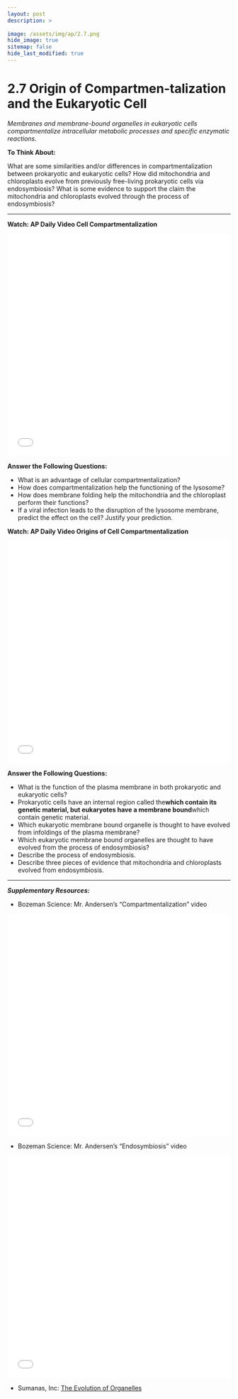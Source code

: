 ```yaml
---
layout: post
description: >
  
image: /assets/img/ap/2.7.png
hide_image: true
sitemap: false
hide_last_modified: true
---
```


# 2.7 Origin of Compartmen-talization and the Eukaryotic Cell

*Membranes and membrane-bound organelles in eukaryotic cells compartmentalize intracellular metabolic processes and specific enzymatic reactions.*

**To Think About:** 

What are some similarities and/or differences in compartmentalization between prokaryotic and eukaryotic cells?  How did mitochondria and chloroplasts evolve from previously free-living prokaryotic cells via endosymbiosis?  What is some evidence to support the claim the mitochondria and chloroplasts evolved through the process of endosymbiosis?

---

**Watch: AP Daily Video Cell Compartmentalization**

<iframe src="//player.bilibili.com/player.html?isOutside=true&aid=762646093&bvid=BV1964y1a7Xj&cid=407278319&p=21&high_quality=1&danmaku=0&autoplay=0" allowfullscreen="allowfullscreen" width="100%" height="500" scrolling="no" frameborder="0" sandbox="allow-top-navigation allow-same-origin allow-forms allow-scripts"></iframe>

**Answer the Following Questions:**

- What is an advantage of cellular compartmentalization?
- How does compartmentalization help the functioning of the lysosome?
- How does membrane folding help the mitochondria and the chloroplast perform their functions?
- If a viral infection leads to the disruption of the lysosome membrane, predict the effect on the cell?  Justify your prediction.

**Watch: AP Daily Video Origins of Cell Compartmentalization**

<iframe src="//player.bilibili.com/player.html?isOutside=true&aid=762646093&bvid=BV1964y1a7Xj&cid=407278511&p=22&high_quality=1&danmaku=0&autoplay=0" allowfullscreen="allowfullscreen" width="100%" height="500" scrolling="no" frameborder="0" sandbox="allow-top-navigation allow-same-origin allow-forms allow-scripts"></iframe>

**Answer the Following Questions:**

- What is the function of the plasma membrane in both prokaryotic and eukaryotic cells?
- Prokaryotic cells have an internal region called the<u>____________________</u>which contain its genetic material, but eukaryotes have a membrane bound<u>____________________</u>which contain genetic material.
- Which eukaryotic membrane bound organelle is thought to have evolved from infoldings of the plasma membrane?
- Which eukaryotic membrane bound organelles are thought to have evolved from the process of endosymbiosis?
- Describe the process of endosymbiosis.
- Describe three pieces of evidence that mitochondria and chloroplasts evolved from endosymbiosis.

---

***Supplementary Resources:*** 

- Bozeman Science:  Mr. Andersen’s “Compartmentalization” video

<iframe src="//player.bilibili.com/player.html?isOutside=true&aid=112829310961778&bvid=BV1Pm84eDEKR&cid=500001623539820&p=1&high_quality=1&danmaku=0&autoplay=0" allowfullscreen="allowfullscreen" width="100%" height="500" scrolling="no" frameborder="0" sandbox="allow-top-navigation allow-same-origin allow-forms allow-scripts"></iframe>

- Bozeman Science:  Mr. Andersen’s “Endosymbiosis” video

<iframe src="//player.bilibili.com/player.html?isOutside=true&aid=112829311159170&bvid=BV1Pm84eQE1e&cid=500001623539890&p=1&high_quality=1&danmaku=0&autoplay=0" allowfullscreen="allowfullscreen" width="100%" height="500" scrolling="no" frameborder="0" sandbox="allow-top-navigation allow-same-origin allow-forms allow-scripts"></iframe>

- Sumanas, Inc: [The Evolution of Organelles](https://www.sumanasinc.com/webcontent/animations/content/organelles.html)